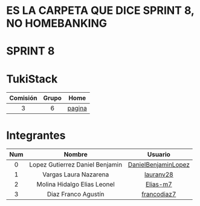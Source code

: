 # ES LA CARPETA QUE DICE SPRINT 8, NO HOMEBANKING

# SPRINT 8

# TukiStack

| Comisión | Grupo |      Home      |
| :------: | :---: | :------------: |
|    3     |   6   | [pagina][home] |

# Integrantes

| Num |             Nombre              |         Usuario          |
| :-: | :-----------------------------: | :----------------------: |
|  0  | Lopez Gutierrez Daniel Benjamin | [DanielBenjaminLopez][0] |
|  1  |      Vargas Laura Nazarena      |      [lauranv28][1]      |
|  2  |  Molina Hidalgo Elias Leonel    |      [Elias-m7][2]       |
|  3  |       Diaz Franco Agustín       |     [francodiaz7][3]     |

[0]: https://github.com/DanielBenjaminLopez
[1]: https://github.com/lauranv28
[2]: https://github.com/Elias-m7
[3]: https://github.com/francodiaz7
[home]: https://github.com/lauranv28/TukiStack
